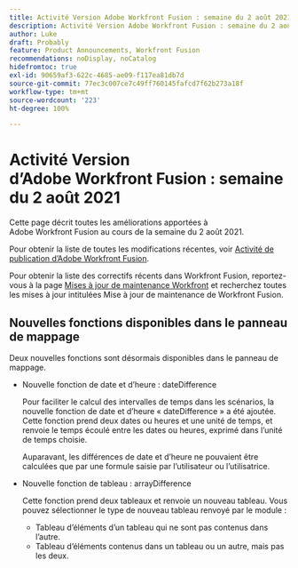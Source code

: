```yaml
---
title: Activité Version Adobe Workfront Fusion : semaine du 2 août 2021
description: Activité Version Adobe Workfront Fusion : semaine du 2 août 2021
author: Luke
draft: Probably
feature: Product Announcements, Workfront Fusion
recommendations: noDisplay, noCatalog
hidefromtoc: true
exl-id: 90659af3-622c-4685-ae09-f117ea81db7d
source-git-commit: 77ec3c007ce7c49ff760145fafcd7f62b273a18f
workflow-type: tm+mt
source-wordcount: '223'
ht-degree: 100%

---
```


# Activité Version d’Adobe Workfront Fusion : semaine du 2 août 2021

Cette page décrit toutes les améliorations apportées à Adobe Workfront Fusion au cours de la semaine du 2 août 2021.

Pour obtenir la liste de toutes les modifications récentes, voir [Activité de publication d’Adobe Workfront Fusion](/help/workfront-fusion/fusion-product-releases/fusion-release-activity.md).

Pour obtenir la liste des correctifs récents dans Workfront Fusion, reportez-vous à la page [Mises à jour de maintenance Workfront](https://experienceleague.adobe.com/docs/workfront-known-issues/releases/current-updates.html?lang=fr) et recherchez toutes les mises à jour intitulées Mise à jour de maintenance de Workfront Fusion.


## Nouvelles fonctions disponibles dans le panneau de mappage

Deux nouvelles fonctions sont désormais disponibles dans le panneau de mappage.

* Nouvelle fonction de date et d’heure : dateDifference

  Pour faciliter le calcul des intervalles de temps dans les scénarios, la nouvelle fonction de date et d’heure « dateDifference » a été ajoutée. Cette fonction prend deux dates ou heures et une unité de temps, et renvoie le temps écoulé entre les dates ou heures, exprimé dans l’unité de temps choisie.

  Auparavant, les différences de date et d’heure ne pouvaient être calculées que par une formule saisie par l’utilisateur ou l’utilisatrice.

* Nouvelle fonction de tableau : arrayDifference

  Cette fonction prend deux tableaux et renvoie un nouveau tableau. Vous pouvez sélectionner le type de nouveau tableau renvoyé par le module :

   * Tableau d’éléments d’un tableau qui ne sont pas contenus dans l’autre.
   * Tableau d’éléments contenus dans un tableau ou un autre, mais pas les deux.
